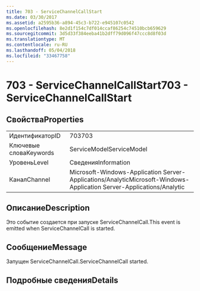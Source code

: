 ```yaml
---
title: 703 - ServiceChannelCallStart
ms.date: 03/30/2017
ms.assetid: a2595b36-a894-45c3-b722-e945107c0542
ms.openlocfilehash: 8e2d1f154c7df014ccaf86254c74510bcb659629
ms.sourcegitcommit: 3d5d33f384eeba41b2dff79d096f47ccc8d8f03d
ms.translationtype: MT
ms.contentlocale: ru-RU
ms.lasthandoff: 05/04/2018
ms.locfileid: "33467758"
---
```

# <a name="703---servicechannelcallstart"></a><span data-ttu-id="7fc6d-102">703 - ServiceChannelCallStart</span><span class="sxs-lookup"><span data-stu-id="7fc6d-102">703 - ServiceChannelCallStart</span></span>
## <a name="properties"></a><span data-ttu-id="7fc6d-103">Свойства</span><span class="sxs-lookup"><span data-stu-id="7fc6d-103">Properties</span></span>  
  
|||  
|-|-|  
|<span data-ttu-id="7fc6d-104">Идентификатор</span><span class="sxs-lookup"><span data-stu-id="7fc6d-104">ID</span></span>|<span data-ttu-id="7fc6d-105">703</span><span class="sxs-lookup"><span data-stu-id="7fc6d-105">703</span></span>|  
|<span data-ttu-id="7fc6d-106">Ключевые слова</span><span class="sxs-lookup"><span data-stu-id="7fc6d-106">Keywords</span></span>|<span data-ttu-id="7fc6d-107">ServiceModel</span><span class="sxs-lookup"><span data-stu-id="7fc6d-107">ServiceModel</span></span>|  
|<span data-ttu-id="7fc6d-108">Уровень</span><span class="sxs-lookup"><span data-stu-id="7fc6d-108">Level</span></span>|<span data-ttu-id="7fc6d-109">Сведения</span><span class="sxs-lookup"><span data-stu-id="7fc6d-109">Information</span></span>|  
|<span data-ttu-id="7fc6d-110">Канал</span><span class="sxs-lookup"><span data-stu-id="7fc6d-110">Channel</span></span>|<span data-ttu-id="7fc6d-111">Microsoft-Windows-Application Server-Applications/Analytic</span><span class="sxs-lookup"><span data-stu-id="7fc6d-111">Microsoft-Windows-Application Server-Applications/Analytic</span></span>|  
  
## <a name="description"></a><span data-ttu-id="7fc6d-112">Описание</span><span class="sxs-lookup"><span data-stu-id="7fc6d-112">Description</span></span>  
 <span data-ttu-id="7fc6d-113">Это событие создается при запуске ServiceChannelCall.</span><span class="sxs-lookup"><span data-stu-id="7fc6d-113">This event is emitted when ServiceChannelCall is started.</span></span>  
  
## <a name="message"></a><span data-ttu-id="7fc6d-114">Сообщение</span><span class="sxs-lookup"><span data-stu-id="7fc6d-114">Message</span></span>  
 <span data-ttu-id="7fc6d-115">Запущен ServiceChannelCall.</span><span class="sxs-lookup"><span data-stu-id="7fc6d-115">ServiceChannelCall started.</span></span>  
  
## <a name="details"></a><span data-ttu-id="7fc6d-116">Подробные сведения</span><span class="sxs-lookup"><span data-stu-id="7fc6d-116">Details</span></span>
